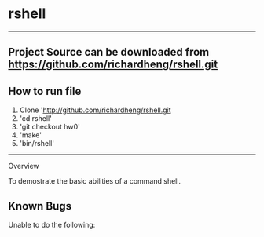 rshell
==========

---
Project Source can be downloaded from https://github.com/richardheng/rshell.git
---

How to run file
------------

1. Clone 'http://github.com/richardheng/rshell.git
2. 'cd rshell'
3. 'git checkout hw0'
4. 'make'
5. 'bin/rshell'

-----
Overview

To demostrate the basic abilities of a command shell. 

Known Bugs
---

Unable to do the following:
